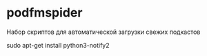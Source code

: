 # podfmspider
Набор скриптов для автоматической загрузки свежих подкастов

sudo apt-get install python3-notify2
